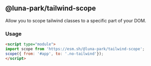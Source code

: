 ## @luna-park/tailwind-scope

Allow you to scope tailwind classes to a specific part of your DOM.

### Usage

```html
<script type="module">
import scope from 'https://esm.sh/@luna-park/tailwind-scope';
scope({ from: '#app', to: '.no-tailwind'});
</script>